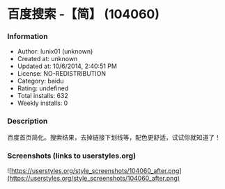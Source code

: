 # 百度搜索 -【简】 (104060)

### Information
- Author: lunix01 (unknown)
- Created at: unknown
- Updated at: 10/6/2014, 2:40:51 PM
- License: NO-REDISTRIBUTION
- Category: baidu
- Rating: undefined
- Total installs: 632
- Weekly installs: 0


### Description
百度首页简化。搜索结果，去掉链接下划线等，配色更舒适，试试你就知道了！


### Screenshots (links to userstyles.org)
![https://userstyles.org/style_screenshots/104060_after.png](https://userstyles.org/style_screenshots/104060_after.png)


